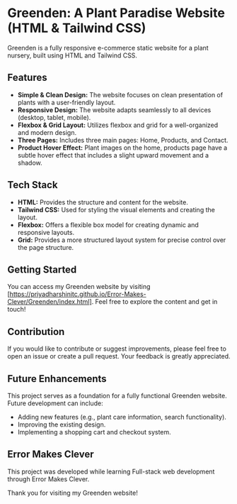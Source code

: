 # Greenden: A Plant Paradise Website (HTML & Tailwind CSS)

Greenden is a fully responsive e-commerce static website for a plant nursery, built using HTML and Tailwind CSS.

## Features

* **Simple & Clean Design:** The website focuses on clean presentation of plants with a user-friendly layout.
* **Responsive Design:** The website adapts seamlessly to all devices (desktop, tablet, mobile).
* **Flexbox & Grid Layout:** Utilizes flexbox and grid for a well-organized and modern design.
* **Three Pages:** Includes three main pages: Home, Products, and Contact.
* **Product Hover Effect:** Plant images on the home, products page have a subtle hover effect that includes a slight upward movement and a shadow.

## Tech Stack

* **HTML:** Provides the structure and content for the website.
* **Tailwind CSS:** Used for styling the visual elements and creating the layout.
* **Flexbox:** Offers a flexible box model for creating dynamic and responsive layouts.
* **Grid:** Provides a more structured layout system for precise control over the page structure.

## Getting Started

You can access my Greenden website by visiting [https://priyadharshinitc.github.io/Error-Makes-Clever/Greenden/index.html]. Feel free to explore the content and get in touch!

## Contribution

If you would like to contribute or suggest improvements, please feel free to open an issue or create a pull request. Your feedback is greatly appreciated.

## Future Enhancements
This project serves as a foundation for a fully functional Greenden website.  Future development can include:
* Adding new features (e.g., plant care information, search functionality).
* Improving the existing design.
* Implementing a shopping cart and checkout system.
  
## Error Makes Clever
This project was developed while learning Full-stack web development through Error Makes Clever.

Thank you for visiting my Greenden website!
